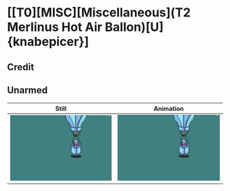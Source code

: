 # [\[T0\]\[MISC\]\[Miscellaneous\]\(T2 Merlinus Hot Air Ballon\)\[U\]{knabepicer}]

## Credit


	
## Unarmed

| Still | Animation |
| :---: | :-------: |
| ![Unarmed still](./Unarmed_000.png) | ![Unarmed animation](./Unarmed.gif) |
